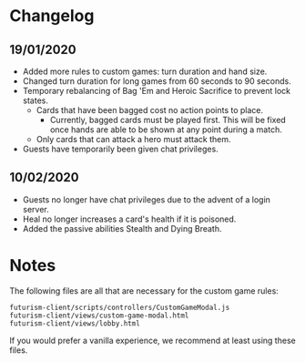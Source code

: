 # Changelog
## 19/01/2020
* Added more rules to custom games: turn duration and hand size.
* Changed turn duration for long games from 60 seconds to 90 seconds.
* Temporary rebalancing of Bag 'Em and Heroic Sacrifice to prevent lock states.
  * Cards that have been bagged cost no action points to place.
    * Currently, bagged cards must be played first. This will be fixed once hands are able to be shown at any point during a match.
  * Only cards that can attack a hero must attack them.
* Guests have temporarily been given chat privileges.

## 10/02/2020
* Guests no longer have chat privileges due to the advent of a login server.
* Heal no longer increases a card's health if it is poisoned.
* Added the passive abilities Stealth and Dying Breath.


# Notes
The following files are all that are necessary for the custom game rules:
```
futurism-client/scripts/controllers/CustomGameModal.js
futurism-client/views/custom-game-modal.html
futurism-client/views/lobby.html
```
If you would prefer a vanilla experience, we recommend at least using these files.